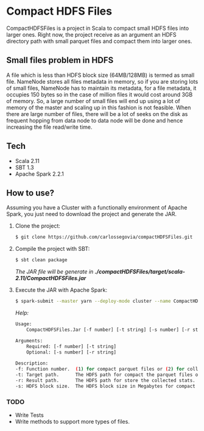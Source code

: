# Compact HDFS Files

CompactHDFSFiles is a project in Scala to compact small HDFS files into larger ones.
Right now, the project receive as an argument an HDFS directory path with small parquet files and compact them into larger ones.

## Small files problem in HDFS

 A file which is less than HDFS block size (64MB/128MB) is termed as small file. NameNode stores all files metadata in memory, so if you are storing lots of small files, NameNode has to maintain its metadata, for a file metadata, it occupies 150 bytes so in the case of million files it would cost around 3GB of memory. So, a large number of small files will end up using a lot of memory of the master and scaling up in this fashion is not feasible. When there are large number of files, there will be a lot of seeks on the disk as frequent hopping from data node to data node will be done and hence increasing the file read/write time.

## Tech
* Scala 2.11
* SBT 1.3
* Apache Spark 2.2.1

## How to use? 

Assuming you have a Cluster with a functionally environment of Apache Spark, you just need to download the project and generate the JAR. 

1. Clone the project:
    ```sh
    $ git clone https://github.com/carlossegovia/compactHDFSFiles.git
    ```
 2. Compile the project with SBT:
    ```sh
    $ sbt clean package
    ```
    *The JAR file will be generate in __./compactHDFSFiles/target/scala-2.11/CompactHDFSFiles.jar__*

3. Execute the JAR with Apache Spark:
    ```sh
    $ spark-submit --master yarn --deploy-mode cluster --name CompactHDFSFiles --class Compactor hdfs://HDFSpathToJAR/CompactHDFSFiles.jar -f 1 -t hdfs://pathOfDirectoryToCompact
    ```
    *Help:*

    ```sh
    Usage:
        CompactHDFSFiles.Jar [-f number] [-t string] [-s number] [-r string]
    
    Arguments:
        Required: [-f number] [-t string]
        Optional: [-s number] [-r string]
        
    Description:
    -f: Function number.  (1) for compact parquet files or (2) for collect directories stats.
    -t: Target path.      The HDFS path for compact the parquet files or collect stats.
    -r: Result path.      The HDFS path for store the collected stats. Default, '/user/collected_stats/'
    -s: HDFS block size.  The HDFS block size in Megabytes for compact the data. Default, 128 MB.
    ```     

### TODO

 - Write Tests
 - Write methods to support more types of files.

